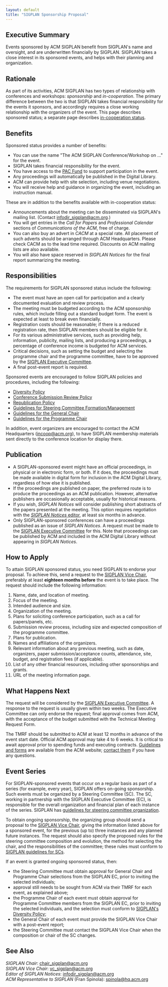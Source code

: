 ```yaml
---
layout: default
title: "SIGPLAN Sponsorship Proposal"
---
```

Executive Summary
-----------------

Events sponsored by ACM SIGPLAN benefit from SIGPLAN's name and
oversight, and are underwritten financially by SIGPLAN. SIGPLAN takes
a close interest in its sponsored events, and helps with their
planning and organization.

Rationale
---------

As part of its activities, ACM SIGPLAN has two types of relationship
with conferences and workshops: *sponsorship* and *in-cooperation*. The
primary difference between the two is that SIGPLAN takes financial
responsibility for the events it sponsors, and accordingly requires 
a close working relationship with the organizers of the event. This page
describes sponsored status; a separate page describes
[in-cooperation status](http://www.sigplan.org/Resources/Proposals/Cooperated).  

Benefits
--------

Sponsored status provides a number of benefits:

- You can use the name "The ACM SIGPLAN Conference/Workshop on ..." for
  the event.
- SIGPLAN takes financial responsibility for the event.
- You have access to the [PAC Fund](http://www.sigplan.org/PAC.htm) 
  to support participation in the event.
- Any proceedings will automatically be published in the Digital Library.
- ACM can provide help with site selection, including venue negotiations.
- You will receive help and guidance in organizing the event,
  including an instruction manual.

These are in addition to the benefits available with in-cooperation status:

- Announcements about the meeting can be disseminated via
  SIGPLAN's mailing list. (Contact
  [infodir\_sigplan@acm.org](mailto:infodir_sigplan@acm.org?subject=SIGPLAN%20Mailing%20List).)
- You will get entries in the _Call for Papers_
  and _Professional Calendar_ sections of _Communications of the ACM_, free of charge.
- You can also buy an advert in _CACM_ at a special rate. All placement
  of such adverts should be arranged through ACM Headquarters. Please
  check CACM as to the lead time required. Discounts on ACM mailing
  lists are also available.
- You will also have space reserved in _SIGPLAN Notices_ for the final report
  summarizing the meeting.

Responsibilities
----------------

The requirements for SIGPLAN sponsored status
include the following:

- The event must have an open call for participation and a clearly
  documented evaluation and review process.
- The meeting must be budgeted according to the ACM sponsorship rules,
  which include filling out a standard budget form. The event is
  expected at least to break even financially.
- Registration costs should be reasonable; if there is a reduced
  registration rate, then SIGPLAN members should be eligible for it.
- For its various administrative services, such as providing help,
  information, publicity, mailing lists, and producing a proceedings,
  a percentage of conference income is budgeted for ACM services.
- Critical decisions, such as setting the budget and selecting the
  programme chair and the programme committee, have to be approved by
  the [SIGPLAN Executive Committee](Resources/ContactUs).
- A final post-event report is required.  

Sponsored events are encouraged to follow
SIGPLAN policies and procedures, including the following:

- [Diversity Policy](Resources/Policies/Diversity)
- [Conference Submission Review Policy](Resources/Policies/Review)
- [Republication Policy](Resources/Policies/Republication)
- [Guidelines for Steering Committee Formation/Management](Resources/Guidelines/SCommittee)
- [Guidelines for the General Chair](Resources/Guidelines/GenChair)
- [Guidelines for the Programme Chair](Resources/Guidelines/ProChair)

In addition, event organizers are encouraged to contact the ACM
Headquarters ([incoop@acm.org](mailto:incoop@acm.org)), to have
SIGPLAN membership materials sent directly to the conference
location for display there.   

Publication
-----------

-   A SIGPLAN-sponsored event might have an official
    proceedings, in physical or in electronic form, or both. If it
    does, the proceedings must be made available in digital form for
    inclusion in the ACM Digital Library, regardless of how else it is
    published.  
-   If the proceedings are published on paper, the preferred route
    is to produce the proceedings as an ACM publication. However,
    alternative publishers are occasionally acceptable, usually for
    historical reasons.  
-   If you wish, _SIGPLAN Notices_ will consider publishing short
    abstracts of the papers presented at the meeting. This option
    requires negotiation with the 
    [_SIGPLAN Notices_ editor](mailto:infodir_sigplan@acm.org),
    at least six months in advance.  
-   Only SIGPLAN-sponsored conferences can have a proceedings
    published as an issue of _SIGPLAN Notices_. A request must be made to the
    [SIGPLAN Executive Committee](Resources/ContactUs) for this. Note that
    proceedings can be published by ACM and included in the ACM Digital
    Library without appearing in _SIGPLAN Notices_.

How to Apply
------------

To attain SIGPLAN sponsored status, you need SIGPLAN to endorse your proposal.
To achieve this, send a request to the
[SIGPLAN Vice Chair](mailto:vc_sigplan@acm.org),
preferably at least **eighteen months before** the event is to take
place. The request should include the following information:

1.  Name, date, and location of meeting.
2.  Focus of the meeting.
3.  Intended audience and size.
4.  Organization of the meeting.
5.  Plans for soliciting conference participation, such as a call
    for papers/panels, etc.
6.  Submission review process, including size and expected
    composition of the programme committee.
7.  Plans for publication.
8.  Names and affiliations of the organizers.
9.  Relevant information about any previous meeting,
    such as date, organizers, paper submission/acceptance counts,
    attendance, site, budget, and registration fees
    (if applicable).
10. List of any other financial resources, including other
    sponsorships and grants.
11. URL of the meeting information page.  

What Happens Next
-----------------

The request will be considered by the
[SIGPLAN Executive Committee](Resources/ContactUs). A response to
the request is usually given within two weeks. The Executive Committee
can only endorse the request; final approval
comes from ACM, with the acceptance of the budget submitted with the
Technical Meeting Request Form.

The TMRF should be submitted to ACM at least 12 months in advance of
the event start date. Official ACM approval may take 4 to 6 weeks. It
is critical to await approval prior to spending funds and executing
contracts.
[Guidelines and forms](http://www.acm.org/sigs/volunteer_resources/conference_manual/manual_read_me)
are available from the ACM website; 
[contact them](mailto:paf_tmrf@acm.org) if you have any questions.


Event Series
------------

For SIGPLAN-sponsored events that occur on a
regular basis as part of a series (for example, every year),
SIGPLAN offers on-going sponsorship. Such events must be
organized by a Steering Committee (SC). The SC, working
in partnership with the SIGPLAN Executive Committee (EC), is
responsible for the overall organization and financial plan of each
instance of the series. SIGPLAN has
[guidelines for steering committee organization](Resources/Guidelines/SCommittee).  

To obtain ongoing sponsorship, the organizing group should send a
proposal to the [SIGPLAN Vice Chair](mailto:vc_sigplan@acm.org),
giving the information listed above for a sponsored event, for the
previous (up to) three instances and any planned future instances.
The request should also specify the proposed rules for the steering
committee composition and evolution, the method for selecting the
chair, and the responsibilities of the committee; these rules must
conform to [SIGPLAN guidelines for SCs](http://www.sigplan.org/Resources/Guidelines/SCommittee).

If an event is granted ongoing sponsored status, then:

-   the Steering Committee must obtain approval for General Chair and
    Programme Chair selections from the SIGPLAN EC, prior to inviting the
    selected individuals;
-   approval still needs to be sought from ACM via their TMRF for each event,
    as explained above;
-   the Programme Chair of each event must obtain
    approval for Programme Committee members from the SIGPLAN EC, prior
    to inviting the selected individuals, and the selection must conform to
    [SIGPLAN's Diversity Policy](Resources/Policies/Diversity);
-   the General Chair of each event must provide the SIGPLAN Vice
    Chair with a post-event report;
-   the Steering Committee must contact the SIGPLAN Vice Chair when
    the composition or chair of the SC changes.  

See Also
--------

*SIGPLAN Chair*:
[chair\_sigplan@acm.org](mailto:chair_sigplan@acm.org)  
*SIGPLAN Vice Chair*:
[vc\_sigplan@acm.org](mailto:vc_sigplan@acm.org)  
*Editor of _SIGPLAN Notices_*:
[infodir_sigplan@acm.org](mailto:infodir_sigplan@acm.org)  
*ACM Representative to SIGPLAN* (Fran Spinola):
[spinola@hq.acm.org](mailto:spinola@hq.acm.org)

